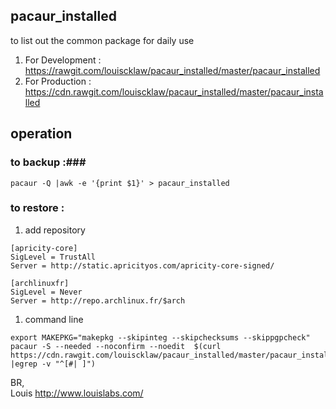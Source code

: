 ## pacaur_installed ##
to list out the common package for daily use  

1. For Development : https://rawgit.com/louiscklaw/pacaur_installed/master/pacaur_installed
1. For Production  : https://cdn.rawgit.com/louiscklaw/pacaur_installed/master/pacaur_installed

## operation ##
### to backup :###
```
pacaur -Q |awk -e '{print $1}' > pacaur_installed
```

### to restore : ###

1. add repository   
```
[apricity-core]
SigLevel = TrustAll
Server = http://static.apricityos.com/apricity-core-signed/

[archlinuxfr]
SigLevel = Never
Server = http://repo.archlinux.fr/$arch

```

1. command line  
```
export MAKEPKG="makepkg --skipinteg --skipchecksums --skippgpcheck"
pacaur -S --needed --noconfirm --noedit  $(curl  https://cdn.rawgit.com/louiscklaw/pacaur_installed/master/pacaur_installed |egrep -v "^[#| ]")
```

BR,  
Louis
http://www.louislabs.com/
